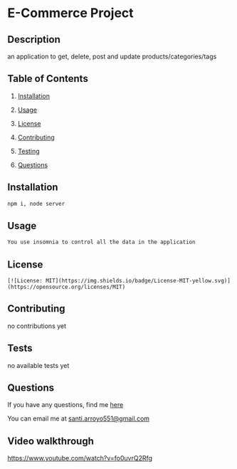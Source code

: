 # E-Commerce Project 
  
  
  ## Description 

  an application to get, delete, post and update products/categories/tags 

  ## Table of Contents

  1. [Installation](#Installation)

  2. [Usage](#Usage)

  3. [License](#License)

  4. [Contributing](#Contributing)
  
  5. [Testing](#Tests)

  6. [Questions](#Questions)


  ## Installation

  ```bash
  npm i, node server
  ```

  ## Usage 

  ```bash
  You use insomnia to control all the data in the application
  ```

  ## License 
    
    [![License: MIT](https://img.shields.io/badge/License-MIT-yellow.svg)](https://opensource.org/licenses/MIT)
    
    

  ## Contributing

  no contributions yet

  ## Tests

  no available tests yet

  ## Questions

  If you have any questions, find me [here](https://github.com/sarroyo551)

  You can email me at santi.arroyo551@gmail.com

  ## Video walkthrough

  https://www.youtube.com/watch?v=fo0uvrQ2Rfg

